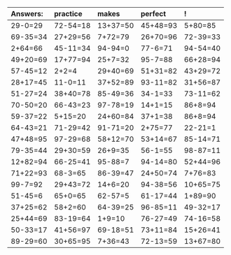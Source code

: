 | Answers: | practice | makes | perfect | ! |
| :--- | :--- | :--- | :--- | :--- |
| 29-0=29 | 72-54=18 | 13+37=50 | 45+48=93 | 5+80=85 | 
| 69-35=34 | 27+29=56 | 7+72=79 | 26+70=96 | 72-39=33 | 
| 2+64=66 | 45-11=34 | 94-94=0 | 77-6=71 | 94-54=40 | 
| 49+20=69 | 17+77=94 | 25+7=32 | 95-7=88 | 66+28=94 | 
| 57-45=12 | 2+2=4 | 29+40=69 | 51+31=82 | 43+29=72 | 
| 28+17=45 | 11-0=11 | 37+52=89 | 93-11=82 | 31+56=87 | 
| 51-27=24 | 38+40=78 | 85-49=36 | 34-1=33 | 73-11=62 | 
| 70-50=20 | 66-43=23 | 97-78=19 | 14+1=15 | 86+8=94 | 
| 59-37=22 | 5+15=20 | 24+60=84 | 37+1=38 | 86+8=94 | 
| 64-43=21 | 71-29=42 | 91-71=20 | 2+75=77 | 22-21=1 | 
| 47+48=95 | 97-29=68 | 58+12=70 | 53+14=67 | 85-14=71 | 
| 79-35=44 | 29+30=59 | 26+9=35 | 56-1=55 | 98-87=11 | 
| 12+82=94 | 66-25=41 | 95-88=7 | 94-14=80 | 52+44=96 | 
| 71+22=93 | 68-3=65 | 86-39=47 | 24+50=74 | 7+76=83 | 
| 99-7=92 | 29+43=72 | 14+6=20 | 94-38=56 | 10+65=75 | 
| 51-45=6 | 65+0=65 | 62-57=5 | 61-17=44 | 1+89=90 | 
| 37+25=62 | 58+2=60 | 64-39=25 | 96-85=11 | 49-32=17 | 
| 25+44=69 | 83-19=64 | 1+9=10 | 76-27=49 | 74-16=58 | 
| 50-33=17 | 41+56=97 | 69-18=51 | 73+11=84 | 15+26=41 | 
| 89-29=60 | 30+65=95 | 7+36=43 | 72-13=59 | 13+67=80 | 
